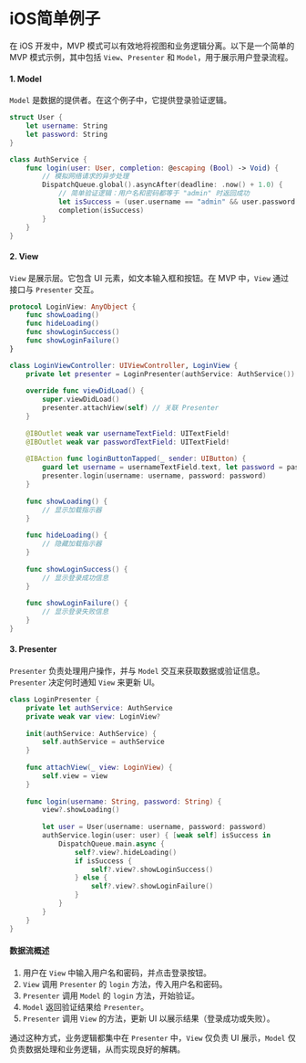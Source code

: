 # iOS简单例子

在 iOS 开发中，MVP 模式可以有效地将视图和业务逻辑分离。以下是一个简单的 MVP 模式示例，其中包括 `View`、`Presenter` 和 `Model`，用于展示用户登录流程。

#### 1. Model

`Model` 是数据的提供者。在这个例子中，它提供登录验证逻辑。

```swift
struct User {
    let username: String
    let password: String
}

class AuthService {
    func login(user: User, completion: @escaping (Bool) -> Void) {
        // 模拟网络请求的异步处理
        DispatchQueue.global().asyncAfter(deadline: .now() + 1.0) {
            // 简单验证逻辑：用户名和密码都等于 "admin" 时返回成功
            let isSuccess = (user.username == "admin" && user.password == "admin")
            completion(isSuccess)
        }
    }
}
```

#### 2. View

`View` 是展示层。它包含 UI 元素，如文本输入框和按钮。在 MVP 中，`View` 通过接口与 `Presenter` 交互。

```swift
protocol LoginView: AnyObject {
    func showLoading()
    func hideLoading()
    func showLoginSuccess()
    func showLoginFailure()
}

class LoginViewController: UIViewController, LoginView {
    private let presenter = LoginPresenter(authService: AuthService())
    
    override func viewDidLoad() {
        super.viewDidLoad()
        presenter.attachView(self) // 关联 Presenter
    }
    
    @IBOutlet weak var usernameTextField: UITextField!
    @IBOutlet weak var passwordTextField: UITextField!
    
    @IBAction func loginButtonTapped(_ sender: UIButton) {
        guard let username = usernameTextField.text, let password = passwordTextField.text else { return }
        presenter.login(username: username, password: password)
    }
    
    func showLoading() {
        // 显示加载指示器
    }
    
    func hideLoading() {
        // 隐藏加载指示器
    }
    
    func showLoginSuccess() {
        // 显示登录成功信息
    }
    
    func showLoginFailure() {
        // 显示登录失败信息
    }
}
```

#### 3. Presenter

`Presenter` 负责处理用户操作，并与 `Model` 交互来获取数据或验证信息。`Presenter` 决定何时通知 `View` 来更新 UI。

```swift
class LoginPresenter {
    private let authService: AuthService
    private weak var view: LoginView?
    
    init(authService: AuthService) {
        self.authService = authService
    }
    
    func attachView(_ view: LoginView) {
        self.view = view
    }
    
    func login(username: String, password: String) {
        view?.showLoading()
        
        let user = User(username: username, password: password)
        authService.login(user: user) { [weak self] isSuccess in
            DispatchQueue.main.async {
                self?.view?.hideLoading()
                if isSuccess {
                    self?.view?.showLoginSuccess()
                } else {
                    self?.view?.showLoginFailure()
                }
            }
        }
    }
}
```

#### 数据流概述

1. 用户在 `View` 中输入用户名和密码，并点击登录按钮。
2. `View` 调用 `Presenter` 的 `login` 方法，传入用户名和密码。
3. `Presenter` 调用 `Model` 的 `login` 方法，开始验证。
4. `Model` 返回验证结果给 `Presenter`。
5. `Presenter` 调用 `View` 的方法，更新 UI 以展示结果（登录成功或失败）。

通过这种方式，业务逻辑都集中在 `Presenter` 中，`View` 仅负责 UI 展示，`Model` 仅负责数据处理和业务逻辑，从而实现良好的解耦。
